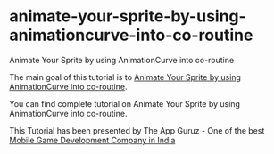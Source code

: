 # animate-your-sprite-by-using-animationcurve-into-co-routine
Animate Your Sprite by using AnimationCurve into co-routine

The main goal of this tutorial is to [Animate Your Sprite by using AnimationCurve into co-routine](http://www.theappguruz.com/unity/animate-your-sprite-by-using-animationcurve-into-co-routine/). 

You can find complete tutorial on Animate Your Sprite by using AnimationCurve into co-routine.

This Tutorial has been presented by The App Guruz - One of the best [Mobile Game Development Company in India](http://www.theappguruz.com/3d-game-development/)
